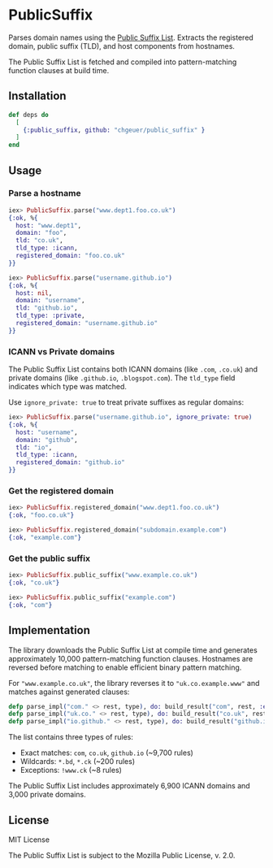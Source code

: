 # PublicSuffix

Parses domain names using the [Public Suffix List](https://publicsuffix.org/). Extracts the registered domain, public suffix (TLD), and host components from hostnames.

The Public Suffix List is fetched and compiled into pattern-matching function clauses at build time.

## Installation

```elixir
def deps do
  [
    {:public_suffix, github: "chgeuer/public_suffix" }
  ]
end
```

## Usage

### Parse a hostname

```elixir
iex> PublicSuffix.parse("www.dept1.foo.co.uk")
{:ok, %{
  host: "www.dept1",
  domain: "foo",
  tld: "co.uk",
  tld_type: :icann,
  registered_domain: "foo.co.uk"
}}

iex> PublicSuffix.parse("username.github.io")
{:ok, %{
  host: nil,
  domain: "username",
  tld: "github.io",
  tld_type: :private,
  registered_domain: "username.github.io"
}}
```

### ICANN vs Private domains

The Public Suffix List contains both ICANN domains (like `.com`, `.co.uk`) and private domains (like `.github.io`, `.blogspot.com`). The `tld_type` field indicates which type was matched.

Use `ignore_private: true` to treat private suffixes as regular domains:

```elixir
iex> PublicSuffix.parse("username.github.io", ignore_private: true)
{:ok, %{
  host: "username",
  domain: "github",
  tld: "io",
  tld_type: :icann,
  registered_domain: "github.io"
}}
```

### Get the registered domain

```elixir
iex> PublicSuffix.registered_domain("www.dept1.foo.co.uk")
{:ok, "foo.co.uk"}

iex> PublicSuffix.registered_domain("subdomain.example.com")
{:ok, "example.com"}
```

### Get the public suffix

```elixir
iex> PublicSuffix.public_suffix("www.example.co.uk")
{:ok, "co.uk"}

iex> PublicSuffix.public_suffix("example.com")
{:ok, "com"}
```

## Implementation

The library downloads the Public Suffix List at compile time and generates approximately 10,000 pattern-matching function clauses. Hostnames are reversed before matching to enable efficient binary pattern matching.

For `"www.example.co.uk"`, the library reverses it to `"uk.co.example.www"` and matches against generated clauses:

```elixir
defp parse_impl("com." <> rest, type), do: build_result("com", rest, :exact, type)
defp parse_impl("uk.co." <> rest, type), do: build_result("co.uk", rest, :exact, type)
defp parse_impl("io.github." <> rest, type), do: build_result("github.io", rest, :exact, type)
```

The list contains three types of rules:

- Exact matches: `com`, `co.uk`, `github.io` (~9,700 rules)
- Wildcards: `*.bd`, `*.ck` (~200 rules)
- Exceptions: `!www.ck` (~8 rules)

The Public Suffix List includes approximately 6,900 ICANN domains and 3,000 private domains.

## License

MIT License

The Public Suffix List is subject to the Mozilla Public License, v. 2.0.
